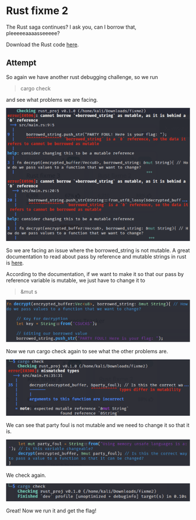 # Rust fixme 2

The Rust saga continues? I ask you, can I borrow that, pleeeeeaaaasseeeee?

Download the Rust code [here](https://challenge-files.picoctf.net/c_verbal_sleep/babfbee79718a6363826ba86300173ffde6d81577e9dd07d4130c53a7eecf6c3/fixme2.tar.gz).

## Attempt

So again we have another rust debugging challenge, so we run

>cargo check

and see what problems we are facing.

![pic1](pic1.png)

So we are facing an issue where the borrowed_string is not mutable. A great documentation to read about pass by reference and mutable strings in rust is [here](https://doc.rust-lang.org/book/ch04-02-references-and-borrowing.html).

According to the documentation, if we want to make it so that our pass by reference variable is mutable, we just have to change it to

> &mut s

![pic2](pic2.png)

Now we run cargo check again to see what the other problems are.

![pic3](pic3.png)

We can see that party foul is not mutable and we need to change it so that it is.

![pic4](pic4.png)

We check again.

![pic5](pic5.png)

Great! Now we run it and get the flag!

